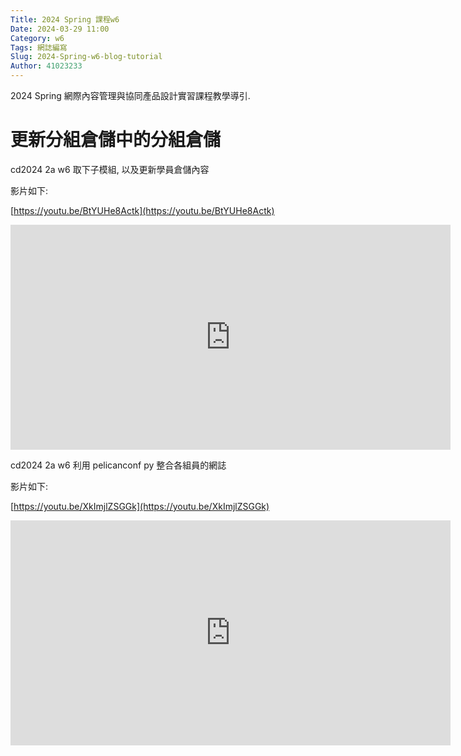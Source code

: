 ```yaml
---
Title: 2024 Spring 課程w6
Date: 2024-03-29 11:00
Category: w6
Tags: 網誌編寫
Slug: 2024-Spring-w6-blog-tutorial
Author: 41023233
---
```


2024 Spring 網際內容管理與協同產品設計實習課程教學導引.

<!-- PELICAN_END_SUMMARY -->
# 更新分組倉儲中的分組倉儲
cd2024 2a w6 取下子模組, 以及更新學員倉儲內容

影片如下:

[https://youtu.be/BtYUHe8Actk](https://youtu.be/BtYUHe8Actk)
<iframe width="704" height="360" src="https://www.youtube.com/embed/BtYUHe8Actk" title="cd2024 2a w6 取下子模組, 以及更新學員倉儲內容" frameborder="0" allow="accelerometer; autoplay; clipboard-write; encrypted-media; gyroscope; picture-in-picture; web-share" referrerpolicy="strict-origin-when-cross-origin" allowfullscreen></iframe>

cd2024 2a w6 利用 pelicanconf py 整合各組員的網誌

影片如下:

[https://youtu.be/XkImjlZSGGk](https://youtu.be/XkImjlZSGGk)
<iframe width="704" height="360" src="https://www.youtube.com/embed/XkImjlZSGGk" title="cd2024 2a w6 利用 pelicanconf py 整合各組員的網誌" frameborder="0" allow="accelerometer; autoplay; clipboard-write; encrypted-media; gyroscope; picture-in-picture; web-share" referrerpolicy="strict-origin-when-cross-origin" allowfullscreen></iframe>